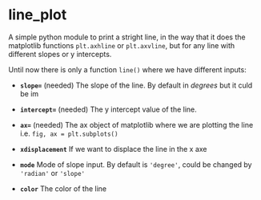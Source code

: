 # line_plot
A simple python module to print a stright line, in the way that it does the matplotlib functions `plt.axhline` or `plt.axvline`, but for any line with different slopes or y intercepts.

Until now there is only a function  `line()` where we have different inputs:

* **`slope=`** (needed) The slope of the line. By default in *degrees* but it culd be im

* **`intercept=`** (needed) The y intercept value of the line.

* **`ax=`** (needed) The ax object of matplotlib where we are plotting the line i.e. `fig, ax = plt.subplots()`

* **`xdisplacement`** If we want to displace the line in the x axe

* **`mode`** Mode of slope input. By default is `'degree'`, could be changed by `'radian'` or `'slope'`

* **`color`** The color of the line
